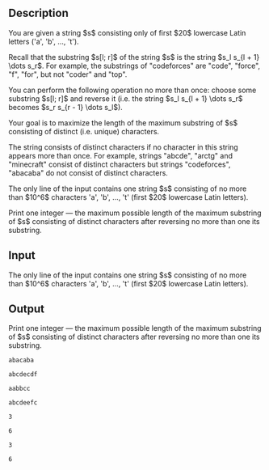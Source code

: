 ## Description

<div><p>You are given a string $s$ consisting only of first $20$ lowercase Latin letters ('<span class="tex-font-style-tt">a</span>', '<span class="tex-font-style-tt">b</span>', ..., '<span class="tex-font-style-tt">t</span>').</p><p>Recall that the substring $s[l; r]$ of the string $s$ is the string $s_l s_{l + 1} \dots s_r$. For example, the substrings of "<span class="tex-font-style-tt">codeforces</span>" are "<span class="tex-font-style-tt">code</span>", "<span class="tex-font-style-tt">force</span>", "<span class="tex-font-style-tt">f</span>", "<span class="tex-font-style-tt">for</span>", but not "<span class="tex-font-style-tt">coder</span>" and "<span class="tex-font-style-tt">top</span>".</p><p>You can perform the following operation <span class="tex-font-style-bf">no more than once</span>: choose some substring $s[l; r]$ and <span class="tex-font-style-bf">reverse</span> it (i.e. the string $s_l s_{l + 1} \dots s_r$ becomes $s_r s_{r - 1} \dots s_l$).</p><p>Your goal is to maximize the length of the maximum substring of $s$ consisting of <span class="tex-font-style-bf">distinct</span> (i.e. unique) characters.</p><p>The string consists of <span class="tex-font-style-bf">distinct</span> characters if no character in this string appears more than once. For example, strings "<span class="tex-font-style-tt">abcde</span>", "<span class="tex-font-style-tt">arctg</span>" and "<span class="tex-font-style-tt">minecraft</span>" consist of distinct characters but strings "<span class="tex-font-style-tt">codeforces</span>", "<span class="tex-font-style-tt">abacaba</span>" do not consist of distinct characters.</p></div><div class="input-specification"><p>The only line of the input contains one string $s$ consisting of no more than $10^6$ characters '<span class="tex-font-style-tt">a</span>', '<span class="tex-font-style-tt">b</span>', ..., '<span class="tex-font-style-tt">t</span>' (first $20$ lowercase Latin letters).</p></div><div class="output-specification"><p>Print one integer — the maximum possible length of the maximum substring of $s$ consisting of distinct characters after reversing no more than one its substring.</p></div>

## Input

<p>The only line of the input contains one string $s$ consisting of no more than $10^6$ characters '<span class="tex-font-style-tt">a</span>', '<span class="tex-font-style-tt">b</span>', ..., '<span class="tex-font-style-tt">t</span>' (first $20$ lowercase Latin letters).</p>

## Output

<p>Print one integer — the maximum possible length of the maximum substring of $s$ consisting of distinct characters after reversing no more than one its substring.</p>





```input1
abacaba
```




```input2
abcdecdf
```




```input3
aabbcc
```




```input4
abcdeefc
```




```output1
3
```




```output2
6
```




```output3
3
```




```output4
6
```



